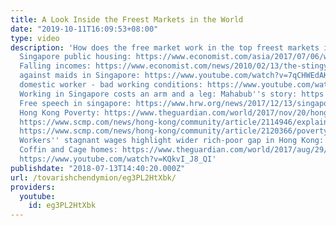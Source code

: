 ```yaml
---
title: A Look Inside the Freest Markets in the World
date: "2019-10-11T16:09:53+08:00"
type: video
description: 'How does the free market work in the top freest markets in the world?
  Singapore public housing: https://www.economist.com/asia/2017/07/06/why-80-of-singaporeans-live-in-government-built-flats
  Falling incomes: https://www.economist.com/news/2010/02/13/the-stingy-nanny Discrimination
  against maids in Singapore: https://www.youtube.com/watch?v=7qCHWEdAKz0 Indonesian
  domestic worker - bad working conditions: https://www.youtube.com/watch?v=BkoA6ZrG_0c
  Working in Singapore costs an arm and a leg: Mahabub''s story: https://www.youtube.com/watch?v=jmuX0UUq5Jk
  Free speech in singapore: https://www.hrw.org/news/2017/12/13/singapore-laws-chill-free-speech-assembly
  Hong Kong Poverty: https://www.theguardian.com/world/2017/nov/20/hong-kong-20-of-residents-live-in-poverty
  https://www.scmp.com/news/hong-kong/community/article/2114946/explain-what-does-it-mean-be-poor-hong-kong-and-how-many
  https://www.scmp.com/news/hong-kong/community/article/2120366/poverty-hong-kong-hits-7-year-high-one-five-people
  Workers'' stagnant wages highlight wider rich-poor gap in Hong Kong: https://www.scmp.com/comment/letters/article/1503689/workers-stagnant-wages-highlight-wider-rich-poor-gap-hong-kong
  Coffin and Cage homes: https://www.theguardian.com/world/2017/aug/29/hong-kong-coffin-homes-horror-my-week
  https://www.youtube.com/watch?v=KQkvI_J8_QI'
publishdate: "2018-07-13T14:40:20.000Z"
url: /tovarishchendymion/eg3PL2HtXbk/
providers:
  youtube:
    id: eg3PL2HtXbk
---
```

